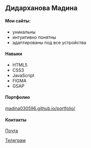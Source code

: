 ## Дидарханова Мадина
#### Мои сайты:
- уникальны
- интуитивно понятны
- адаптированы под все устройства

#### Навыки 
- HTML5
- CSS3
- JavaScript
- FIGMA
- GSAP

#### Портфолио
[madina030596.github.io/portfolio/](https://madina030596.github.io/portfolio/)

#### Контакты
<a href="mailto:didarhanova.madina@mail.ru?">Почта</a>

[Телеграм](https://t.me/madina030596)
